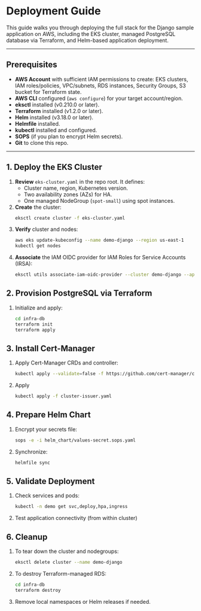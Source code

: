 # Deployment Guide

This guide walks you through deploying the full stack for the Django sample application on AWS, including the EKS cluster, managed PostgreSQL database via Terraform, and Helm-based application deployment.

---

## Prerequisites

- **AWS Account** with sufficient IAM permissions to create: EKS clusters, IAM roles/policies, VPC/subnets, RDS instances, Security Groups, S3 bucket for Terraform state.
- **AWS CLI** configured (`aws configure`) for your target account/region.
- **eksctl** installed (v0.210.0 or later).
- **Terraform** installed (v1.2.0 or later).
- **Helm** installed (v3.18.0 or later).
- **Helmfile** installed.
- **kubectl** installed and configured.
- **SOPS** (if you plan to encrypt Helm secrets).
- **Git** to clone this repo.

---

## 1. Deploy the EKS Cluster

1. **Review** `eks-cluster.yaml` in the repo root. It defines:
   - Cluster name, region, Kubernetes version.
   - Two availability zones (AZs) for HA.
   - One managed NodeGroup (`spot-small`) using spot instances.
2. **Create** the cluster:
   ```bash
   eksctl create cluster -f eks-cluster.yaml
   ```
3. **Verify** cluster and nodes:
    ```bash
    aws eks update-kubeconfig --name demo-django --region us-east-1
    kubectl get nodes
   ```
4. **Associate** the IAM OIDC provider for IAM Roles for Service Accounts (IRSA):
    ```bash
   eksctl utils associate-iam-oidc-provider --cluster demo-django --approve
   ```

## 2. Provision PostgreSQL via Terraform
1. Initialize and apply:
    ```bash
    cd infra-db
    terraform init
    terraform apply
    ```
## 3. Install Cert-Manager
1. Apply Cert-Manager CRDs and controller:
    ```bash
    kubectl apply --validate=false -f https://github.com/cert-manager/cert-manager/releases/download/v1.20.0/cert-manager.yaml
    ```
2. Apply 
    ```bash
   kubectl apply -f cluster-issuer.yaml
   ```
## 4. Prepare Helm Chart

1. Encrypt your secrets file:
    ```bash
    sops -e -i helm_chart/values-secret.sops.yaml
    ```

2. Synchronize:
    ```bash
    helmfile sync
    ```

## 5. Validate Deployment
1. Check services and pods:
    ```bash
    kubectl -n demo get svc,deploy,hpa,ingress
    ```
2. Test application connectivity (from within cluster)
## 6. Cleanup
1. To tear down the cluster and nodegroups:
    ```bash
    eksctl delete cluster --name demo-django
    ```
2. To destroy Terraform-managed RDS:
    ```bash
    cd infra-db
    terraform destroy
    ```
3. Remove local namespaces or Helm releases if needed.
